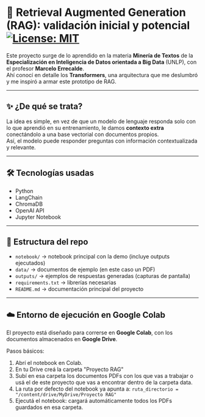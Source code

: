 # 🚀 Retrieval Augmented Generation (RAG): validación inicial y potencial [![License: MIT](https://img.shields.io/badge/License-MIT-yellow.svg)](LICENSE)

Este proyecto surge de lo aprendido en la materia **Minería de Textos** de la **Especialización en Inteligencia de Datos orientada a Big Data** (UNLP), con el profesor **Marcelo Errecalde**.  
Ahí conocí en detalle los **Transformers**, una arquitectura que me deslumbró y me inspiró a armar este prototipo de RAG.

---

## ✨ ¿De qué se trata?
La idea es simple, en vez de que un modelo de lenguaje responda solo con lo que aprendió en su entrenamiento, le damos **contexto extra** conectándolo a una base vectorial con documentos propios.  
Así, el modelo puede responder preguntas con información contextualizada y relevante.

---

## 🛠️ Tecnologías usadas
- Python 
- LangChain
- ChromaDB
- OpenAI API
- Jupyter Notebook

---

## 📂 Estructura del repo
- `notebook/` → notebook principal con la demo (incluye outputs ejecutados)  
- `data/` → documentos de ejemplo (en este caso un PDF)
- `outputs/` → ejemplos de respuestas generadas (capturas de pantalla)
- `requirements.txt` → librerías necesarias  
- `README.md` → documentación principal del proyecto

---

## ☁️ Entorno de ejecución en Google Colab

El proyecto está diseñado para correrse en **Google Colab**, con los documentos almacenados en **Google Drive**.

Pasos básicos:
1. Abrí el notebook en Colab.  
2. En tu Drive creá la carpeta "Proyecto RAG"
3. Subí en esa carpeta los documentos PDFs con los que vas a trabajar o usá el de este proyecto que vas a encontrar dentro de la carpeta data.
4. La ruta por defecto del notebook ya apunta a: `ruta_directorio = "/content/drive/MyDrive/Proyecto RAG"`
5. Ejecutá el notebook: cargará automáticamente todos los PDFs guardados en esa carpeta.

   


